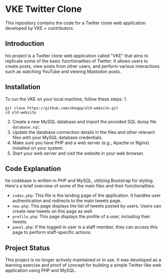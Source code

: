 # VKE Twitter Clone
This repository contains the code for a Twitter clone web application developed by VKE + contributors.

## Introduction
his project is a Twitter clone web application called "VKE" that aims to replicate some of the basic functionalities of Twitter. It allows users to create posts, view posts from other users, and perform various interactions such as watching YouTube and viewing Mastodon posts.

## Installation
To run the VKE on your local machine, follow these steps:
1.
```
git clone https://github.com/vkeapp/old-website.git
cd old-website
```
2. Create a new MySQL database and import the provided SQL dump file `database.sql`.
3. Update the database connection details in the files and other relevant files with your MySQL database credentials.
4. Make sure you have PHP and a web server (e.g., Apache or Nginx) installed on your system.
5. Start your web server and visit the website in your web browser.

## Code Explanation
he codebase is written in PHP and MySQL, utilizing Bootstrap for styling. Here's a brief overview of some of the main files and their functionalities:

* `index.php`: This file is the landing page of the application. It handles user authentication and redirects to the main tweets page.
* `new.php`: This page displays the list of tweets posted by users. Users can create new tweets on this page as well.
* `profile.php`: This page displays the profile of a user, including their tweets.
* `panel.php`: If the logged-in user is a staff member, they can access this page to perform staff-specific actions.

## Project Status
This project is no longer actively maintained or in use. It was developed as a learning exercise and proof of concept for building a simple Twitter-like web application using PHP and MySQL.

